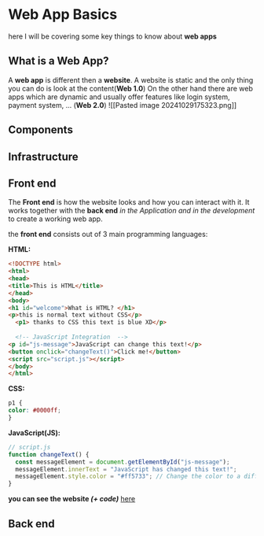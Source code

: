 # Web App Basics
here I will be covering some key things to know about **web apps**
## What is a Web App?
A **web app** is different then a **website**. 
A website is static and the only thing you can do is look at the content(**Web 1.0**)
On the other hand there are web apps which are dynamic and usually offer features like login system, payment system, ... (**Web 2.0**)
![[Pasted image 20241029175323.png]]

## Components


## Infrastructure


## Front end
The **Front end** is how the website looks and how you can interact with it. It works together with the **back end** _in the Application and in the development_ to create a working web app.

the **front end** consists out of 3 main programming languages:

**HTML:**
```html
<!DOCTYPE html>
<html>
<head>
<title>This is HTML</title>
</head>
<body>
<h1 id="welcome">What is HTML? </h1>
<p>this is normal text without CSS</p>
  <p1> thanks to CSS this text is blue XD</p>
  
  <!-- JavaScript Integration  -->
<p id="js-message">JavaScript can change this text!</p>
<button onclick="changeText()">Click me!</button>
<script src="script.js"></script>
</body>
</html>
```

**CSS:**
```css
p1 {
color: #0000ff;
}
```

**JavaScript(JS):**
```js
// script.js
function changeText() {
  const messageElement = document.getElementById("js-message");
  messageElement.innerText = "JavaScript has changed this text!";
  messageElement.style.color = "#ff5733"; // Change the color to a different one
}
```
**you can see the website _(+ code)_** [here](https://html-css-js.com/?html=%3C!DOCTYPE%20html%3E%0A%3Chtml%3E%0A%3Chead%3E%0A%3Ctitle%3EThis%20is%20HTML%3C/title%3E%0A%3C/head%3E%0A%3Cbody%3E%0A%3Ch1%20i$*$d=%22welcome%22%3EWhat%20is%20HTML?%20%3C/h1%3E%0A%3Cp%3Ethis%20is%20normal%20text%20without%20CSS%3C/p%3E%0A%20%20%3Cp1%3E%20thanks%20to%20CSS%20this%20text%20is%20blue%20XD%3C/p%3E%0A%20%20%0A%20%20%3C!--%20JavaScript%20Integration%20%20--%3E%0A%3Cp%20i$*$d=%22js-message%22%3EJavaScript%20can%20change%20this%20text!%3C/p%3E%0A%3Cbutton%20onclick=%22changeText()%22%3EClick%20me!%3C/button%3E%0A%3Cscript%20src=%22script.js%22%3E%3C/script%3E%0A%3C/body%3E%0A%3C/html%3E&css=p1%20%7B%0Acolor:%20#0000ff;%0A%7D%0A%09%20%20&js=//%20script.js%0Afunction%20changeText()%20%7B%0A%20%20const%20messageElement%20=%20document.getElementById(%22js-message%22);%0A%20%20messageElement.innerText%20=%20%22JavaScript%20has%20changed%20this%20text!%22;%0A%20%20messageElement.style.color%20=%20%22#ff5733%22;%20//%20Change%20the%20color%20to%20a%20different%20one%0A%7D)

## Back end
